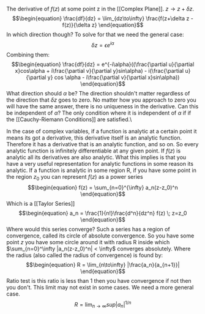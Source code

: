 The derivative of $f(z)$ at some point z in the [[Complex Plane]]. $z\rightarrow z+ \delta z$. 
$$\begin{equation}
    \frac{df}{dz} = \lim_{dz\to\infty} \frac{f(z+\delta z - f(z)}{\delta z}
\end{equation}$$
In which direction though? To solve for that we need the general case:
$$\begin{equation}
    \delta z = \epsilon e^{i\alpha}
\end{equation}$$
Combining them:
$$\begin{equation}
    \frac{df}{dz} = e^{-i\alpha}((\frac{\partial u}{\partial x}cos\alpha + i\frac{\partial v}{\partial y}sin\alpha) - i(\frac{\partial u}{\partial y} cos \alpha - i\frac{\partial v}{\partial x}sin\alpha))
\end{equation}$$
What direction should $\alpha$ be? The direction shouldn't matter regardless of the direction that $\delta z$ goes to zero. No matter how you approach to zero you will have the same answer, there is no uniqueness in the derivative. Can this be independent of $\alpha$? The only condition where it is independent of $\alpha$ if if the [[Cauchy-Riemann Conditions]] are satisfied.\\

In the case of complex  variables, if a function is analytic at a certain point it means its got a derivative, this derivative itself is an analytic function. Therefore it has a derivative that is an analytic function, and so on. So every analytic function is infinitely differentiable at any given point. If $f(z)$ is analytic all its derivatives are also analytic. What this implies is that you have a very useful representation for analytic functions in some reason its analytic. If a function is analytic in some region R, if you have some point in the region $z_0$ you can represent $f(z)$ as a power series 
$$\begin{equation}
    f(z) = \sum_{n=0}^{\infty} a_n(z-z_0)^n
\end{equation}$$
Which is a [[Taylor Series]]
$$\begin{equation}
    a_n = \frac{1}{n!}\frac{d^n}{dz^n} f(z) \; z=z_0
\end{equation}$$
Where would this series converge? Such a series has a region of convergence, called its circle of absolute convergence. So you have some point $z$ you have some circle around it with radius R inside which $\sum_{n=0}^\infty |a_n(z-z_0)^n| < \infty$ converges absolutely. Where the radius (also called the radius of convergence) is found by:
$$\begin{equation}
    R = \lim_{n\to\infty} |\frac{a_n}{a_{n+1}}|
\end{equation}$$
Ratio test is this ratio is less than 1 then you have convergence if not then you don't. This limit may not exist in some cases. We need a more general case.
$$\begin{equation}
    R = \lim_{n\to\infty} sup |a_n|^{1/n}
\end{equation}$$